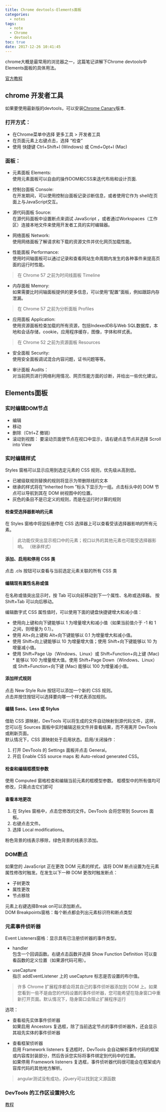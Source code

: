 ```yaml
---
title: Chrome devtools-Elements面板
categories:
  - notes
tags:
  - note
  - Chrome
  - devtools
toc: true
date: 2017-12-26 10:41:45
---
```

chrome大概是最常用的浏览器之一，这篇笔记讲解下Chrome devtools中Elements面板的具体用法。  

[官方教程](https://developers.google.com/web/tools/chrome-devtools/)

<!-- more -->

## chrome 开发者工具

如果要使用最新版的devtools，可以安装[Chrome Canary](https://www.google.com/intl/en/chrome/browser/canary.html)版本.

### 打开方式：
* 在Chrome菜单中选择 更多工具 > 开发者工具
* 在页面元素上右键点击，选择 “检查”
* 使用 快捷键 Ctrl+Shift+I (Windows) 或 Cmd+Opt+I (Mac)

### 面板：
* 元素面板 Elements:  
使用元素面板可以自由的操作DOM和CSS来迭代布局和设计页面.

* 控制台面板 Console:  
在开发期间，可以使用控制台面板记录诊断信息，或者使用它作为 shell在页面上与JavaScript交互。

* 源代码面板 Source:   
在源代码面板中设置断点来调试 JavaScript ，或者通过Workspaces（工作区）连接本地文件来使用开发者工具的实时编辑器。

* 网络面板 Network:   
使用网络面板了解请求和下载的资源文件并优化网页加载性能。

* 性能面板 Performance:   
使用时间轴面板可以通过记录和查看网站生命周期内发生的各种事件来提高页面的运行时性能。
>在 Chrome 57 之前为时间线面板 Timeline

* 内存面板 Memory:  
如果需要比时间轴面板提供的更多信息，可以使用“配置”面板，例如跟踪内存泄漏。
>在 Chrome 57 之前为分析面板 Profiles

* 应用面板 Application:  
使用资源面板检查加载的所有资源，包括IndexedDB与Web SQL数据库，本地和会话存储，cookie，应用程序缓存，图像，字体和样式表。
>在 Chrome 52 之前为资源面板 Resources

* 安全面板 Security:  
使用安全面板调试混合内容问题，证书问题等等。

* 审计面板 Audits：  
对当前网页进行网络利用情况、网页性能方面的诊断，并给出一些优化建议。

## Elements面板
### 实时编辑DOM节点
* 编辑
* 移动
* 删除（Ctrl+Z 撤销）
* 滚动到视图： 要滚动页面使节点在视口中显示，请右键点击节点并选择 Scroll into View

### 实时编辑样式
Styles 窗格可以显示应用到选定元素的 CSS 规则，优先级从高到低。
* 已被级联规则替换的规则将显示为带删除线的文本
* 继承的样式将在“Inherited from <NODE>”标头下显示为一组。点击标头中的 DOM 节点可以导航到其在 DOM 树视图中的位置。
* 灰色的条目不是已定义的规则，而是在运行时计算的规则

#### 检查受选择器影响的元素
在 Styles 窗格中将鼠标悬停在 CSS 选择器上可以查看受该选择器影响的所有元素。
>此功能仅突出显示视口中的元素；视口以外的其他元素也可能受选择器影响。 （继承样式）

#### 添加、启用和停用 CSS 类
点击 .cls 按钮可以查看与当前选定元素关联的所有 CSS 类

#### 编辑现有属性名称或值
在名称或值突出显示时，按 Tab 可以向前移动到下一个属性、名称或选择器。
按 Shift+Tab 可以向后移动。

编辑数字式 CSS 属性值时，可以使用下面的键盘快捷键增大和减小值：
* 使用向上键和向下键能够以 1 为增量增大和减小值（如果当前值介于 -1 和 1 之间，则增量为 0.1）。
* 使用 Alt+向上键和 Alt+向下键能够以 0.1 为增量增大和减小值。
* 使用 Shift+向上键能够以 10 为增量增大值；使用 Shift+向下键能够以 10 为增量减小值。
* 使用 Shift+Page Up（Windows、Linux）或 Shift+Function+向上键 (Mac) * 能够以 100 为增量增大值。使用 Shift+Page Down（Windows、Linux）或 Shift+Function+向下键 (Mac) 能够以 100 为增量减小值。

#### 添加样式规则
点击 New Style Rule 按钮可以添加一个新的 CSS 规则。  
点击并按住按钮可以选择要向哪一个样式表添加规则。

#### 编辑 Sass、Less 或 Stylus
借助 CSS 源映射，DevTools 可以将生成的文件自动映射到源代码文件，这样，您可以在 Sources 面板中实时编辑这些文件并查看结果，而不用离开 DevTools 或刷新页面。  
默认情况下，CSS 源映射处于启用状态。启用/关闭操作：
1. 打开 DevTools 的 Settings 面板并点击 General。
2. 开启 Enable CSS source maps 和 Auto-reload generated CSS。

#### 检查和编辑框模型参数
使用 Computed 窗格检查和编辑当前元素的框模型参数。 框模型中的所有值均可修改，只需点击它们即可

#### 查看本地更改
1. 在 Styles 窗格中，点击您修改的文件。DevTools 会将您带到 Sources 面板。
2. 右键点击文件。
3. 选择 Local modifications。

粉色背景的线表示移除，绿色背景的线表示添加。

### DOM断点
如果您的 JavaScript 正在更改 DOM 元素的样式，请将 DOM 断点设置为在元素属性修改时触发。在发生以下一种 DOM 更改时触发断点：
* 子树更改
* 属性更改
* 节点移除

元素上右键选择Break on可以添加断点。  
DOM Breakpoints窗格：每个断点都会列出元素标识符和断点类型

### 元素事件侦听器
Event Listeners窗格：显示具有已注册侦听器的事件类型。
* handler  
包含一个回调函数。右键点击函数并选择 Show Function Definition 可以查看函数的定义位置（如果源代码可用）。

* useCapture  
指示 addEventListener 上的 useCapture 标志是否设置的布尔值。

> 许多 Chrome 扩展程序都会将其自己的事件侦听器添加到 DOM 上。如果您看到一些不是由您的代码设置的事件侦听器，您可能希望在隐身窗口中重新打开页面。默认情况下，隐身窗口会阻止扩展程序运行


选项：
* 查看祖先实体事件侦听器  
如果启用 Ancestors 复选框，除了当前选定节点的事件侦听器外，还会显示其祖先实体的事件侦听器

* 查看框架侦听器  
启用 Framework listeners 复选框时，DevTools 会自动解析事件代码的框架或内容库封装部分，然后告诉您实际将事件绑定到代码中的位置。  
如果停用 Framework listeners 复选框，事件侦听器代码很可能会在框架或内容库代码的其他地方解析。

> angular测试没有成功，jQuery可以找到定义源函数


### DevTools 的工作区设置持久化
[教程](https://developers.google.com/web/tools/setup/setup-workflow)
